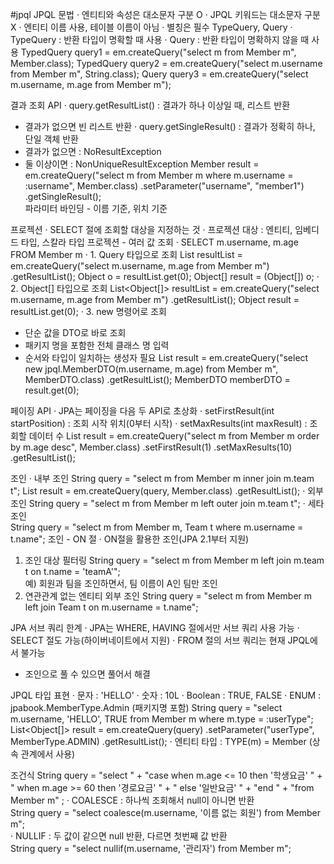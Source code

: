 #jpql
JPQL 문법
 · 엔티티와 속성은 대소문자 구분 O
 · JPQL 키워드는 대소문자 구분 X
 · 엔티티 이름 사용, 테이블 이름이 아님
 · 별칭은 필수
TypeQuery, Query
 · TypeQuery : 반환 타입이 명확할 때 사용
 · Query : 반환 타입이 명확하지 않을 때 사용
    TypedQuery<Member> query1 = em.createQuery("select m from Member m", Member.class);
    TypedQuery<String> query2 = em.createQuery("select m.username from Member m", String.class);
    Query query3 = em.createQuery("select m.username, m.age from Member m");

결과 조회 API
 · query.getResultList() : 결과가 하나 이상일 때, 리스트 반환
  - 결과가 없으면 빈 리스트 반환
 · query.getSingleResult() : 결과가 정확히 하나, 단일 객체 반환
  - 결과가 없으면 : NoResultException
  - 둘 이상이면 : NonUniqueResultException
    Member result = em.createQuery("select m from Member m where m.username = :username", Member.class)
    .setParameter("username", "member1")
    .getSingleResult();  
파라미터 바인딩 - 이름 기준, 위치 기준 

프로젝션
 · SELECT 절에 조회할 대상을 지정하는 것
 · 프로젝션 대상 : 엔티티, 임베디드 타입, 스칼라 타입
프로젝션 - 여러 값 조회
 · SELECT m.username, m.age FROM Member m
 · 1. Query 타입으로 조회
    List resultList = em.createQuery("select m.username, m.age from Member m")
    .getResultList();
    Object o = resultList.get(0);
    Object[] result = (Object[]) o; 
 · 2. Object[] 타입으로 조회
    List<Object[]> resultList = em.createQuery("select m.username, m.age from Member m")
    .getResultList();
    Object result = resultList.get(0); 
 · 3. new 명령어로 조회
  - 단순 값을 DTO로 바로 조회
  - 패키지 명을 포함한 전체 클래스 명 입력
  - 순서와 타입이 일치하는 생성자 필요
    List<MemberDTO> result = em.createQuery("select new jpql.MemberDTO(m.username, m.age) from Member m", MemberDTO.class)
    .getResultList();
    MemberDTO memberDTO = result.get(0);

페이징 API
 · JPA는 페이징을 다음 두 API로 초상화
 · setFirstResult(int startPosition) : 조회 시작 위치(0부터 시작)
 · setMaxResults(int maxResult) : 조회할 데이터 수
    List<Member> result = em.createQuery("select m from Member m order by m.age desc", Member.class)
            .setFirstResult(1)
            .setMaxResults(10)
            .getResultList(); 
            
조인
 · 내부 조인
    String query = "select m from Member m inner join m.team t";
    List<Member> result = em.createQuery(query, Member.class)
            .getResultList(); 
 · 외부 조인
    String query = "select m from Member m left outer join m.team t"; 
 · 세타 조인         
    String query = "select m from Member m, Team t where m.username = t.name";
조인 - ON 절
 · ON절을 활용한 조인(JPA 2.1부터 지원) 
  1. 조인 대상 필터링
    String query = "select m from Member m left join m.team t on t.name = 'teamA'";  
  예) 회원과 팀을 조인하면서, 팀 이름이 A인 팀만 조인
  2. 연관관계 없는 엔티티 외부 조인
    String query = "select m from Member m left join Team t on m.username = t.name";
    
JPA 서브 쿼리 한계
 · JPA는 WHERE, HAVING 절에서만 서브 쿼리 사용 가능
 · SELECT 절도 가능(하이버네이트에서 지원)
 · FROM 절의 서브 쿼리는 현재 JPQL에서 불가능
  - 조인으로 풀 수 있으면 풀어서 해결

JPQL 타입 표현
 · 문자 : 'HELLO'
 · 숫자 : 10L
 · Boolean : TRUE, FALSE
 · ENUM : jpabook.MemberType.Admin (패키지명 포함)
    String query = "select m.username, 'HELLO', TRUE from Member m where m.type = :userType";
    List<Object[]> result = em.createQuery(query)
            .setParameter("userType", MemberType.ADMIN)
            .getResultList();
 · 엔티티 타입 : TYPE(m) = Member (상속 관계에서 사용) 
 
조건식
String query = "select " +
               "case when m.age <= 10 then '학생요금' " +
               "     when m.age >= 60 then '경로요금' " +
               "     else '일반요금' " +
               "end " +
               "from Member m" ;
 · COALESCE : 하나씩 조회해서 null이 아니면 반환              
    String query = "select coalesce(m.username, '이름 없는 회원') from Member m";    
 · NULLIF : 두 값이 같으면 null 반환, 다르면 첫번째 값 반환   
    String query = "select nullif(m.username, '관리자') from Member m";    
                
    

 